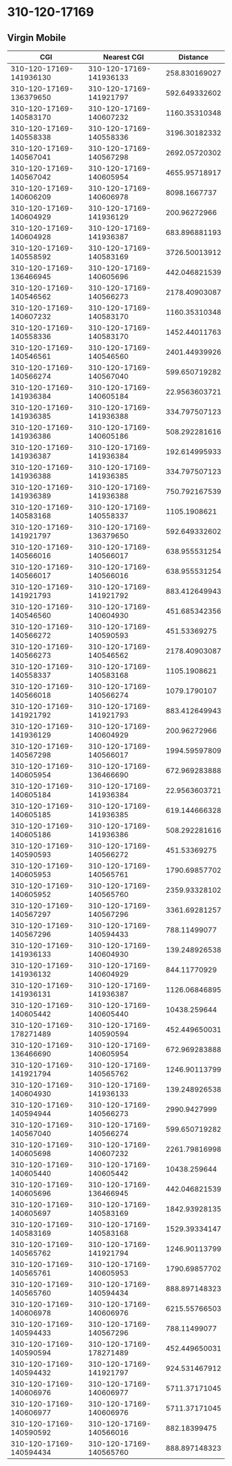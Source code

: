 # 310-120-17169
## Virgin Mobile


| CGI | Nearest CGI | Distance |
|-----|-------------|----------|
| 310-120-17169-141936130 | 310-120-17169-141936133 | 258.830169027 |
| 310-120-17169-136379650 | 310-120-17169-141921797 | 592.649332602 |
| 310-120-17169-140583170 | 310-120-17169-140607232 | 1160.35310348 |
| 310-120-17169-140558338 | 310-120-17169-140558336 | 3196.30182332 |
| 310-120-17169-140567041 | 310-120-17169-140567298 | 2692.05720302 |
| 310-120-17169-140567042 | 310-120-17169-140605954 | 4655.95718917 |
| 310-120-17169-140606209 | 310-120-17169-140606978 | 8098.1667737 |
| 310-120-17169-140604929 | 310-120-17169-141936129 | 200.96272966 |
| 310-120-17169-140604928 | 310-120-17169-141936387 | 683.896881193 |
| 310-120-17169-140558592 | 310-120-17169-140583169 | 3726.50013912 |
| 310-120-17169-136466945 | 310-120-17169-140605696 | 442.046821539 |
| 310-120-17169-140546562 | 310-120-17169-140566273 | 2178.40903087 |
| 310-120-17169-140607232 | 310-120-17169-140583170 | 1160.35310348 |
| 310-120-17169-140558336 | 310-120-17169-140583170 | 1452.44011763 |
| 310-120-17169-140546561 | 310-120-17169-140546560 | 2401.44939926 |
| 310-120-17169-140566274 | 310-120-17169-140567040 | 599.650719282 |
| 310-120-17169-141936384 | 310-120-17169-140605184 | 22.9563603721 |
| 310-120-17169-141936385 | 310-120-17169-141936388 | 334.797507123 |
| 310-120-17169-141936386 | 310-120-17169-140605186 | 508.292281616 |
| 310-120-17169-141936387 | 310-120-17169-141936384 | 192.614995933 |
| 310-120-17169-141936388 | 310-120-17169-141936385 | 334.797507123 |
| 310-120-17169-141936389 | 310-120-17169-141936388 | 750.792167539 |
| 310-120-17169-140583168 | 310-120-17169-140558337 | 1105.1908621 |
| 310-120-17169-141921797 | 310-120-17169-136379650 | 592.649332602 |
| 310-120-17169-140566016 | 310-120-17169-140566017 | 638.955531254 |
| 310-120-17169-140566017 | 310-120-17169-140566016 | 638.955531254 |
| 310-120-17169-141921793 | 310-120-17169-141921792 | 883.412649943 |
| 310-120-17169-140546560 | 310-120-17169-140604930 | 451.685342356 |
| 310-120-17169-140566272 | 310-120-17169-140590593 | 451.53369275 |
| 310-120-17169-140566273 | 310-120-17169-140546562 | 2178.40903087 |
| 310-120-17169-140558337 | 310-120-17169-140583168 | 1105.1908621 |
| 310-120-17169-140566018 | 310-120-17169-140566274 | 1079.1790107 |
| 310-120-17169-141921792 | 310-120-17169-141921793 | 883.412649943 |
| 310-120-17169-141936129 | 310-120-17169-140604929 | 200.96272966 |
| 310-120-17169-140567298 | 310-120-17169-140566017 | 1994.59597809 |
| 310-120-17169-140605954 | 310-120-17169-136466690 | 672.969283888 |
| 310-120-17169-140605184 | 310-120-17169-141936384 | 22.9563603721 |
| 310-120-17169-140605185 | 310-120-17169-141936385 | 619.144666328 |
| 310-120-17169-140605186 | 310-120-17169-141936386 | 508.292281616 |
| 310-120-17169-140590593 | 310-120-17169-140566272 | 451.53369275 |
| 310-120-17169-140605953 | 310-120-17169-140565761 | 1790.69857702 |
| 310-120-17169-140605952 | 310-120-17169-140565760 | 2359.93328102 |
| 310-120-17169-140567297 | 310-120-17169-140567296 | 3361.69281257 |
| 310-120-17169-140567296 | 310-120-17169-140594433 | 788.11499077 |
| 310-120-17169-141936133 | 310-120-17169-140604930 | 139.248926538 |
| 310-120-17169-141936132 | 310-120-17169-140604929 | 844.11770929 |
| 310-120-17169-141936131 | 310-120-17169-141936387 | 1126.06846895 |
| 310-120-17169-140605442 | 310-120-17169-140605440 | 10438.259644 |
| 310-120-17169-178271489 | 310-120-17169-140590594 | 452.449650031 |
| 310-120-17169-136466690 | 310-120-17169-140605954 | 672.969283888 |
| 310-120-17169-141921794 | 310-120-17169-140565762 | 1246.90113799 |
| 310-120-17169-140604930 | 310-120-17169-141936133 | 139.248926538 |
| 310-120-17169-140594944 | 310-120-17169-140566273 | 2990.9427999 |
| 310-120-17169-140567040 | 310-120-17169-140566274 | 599.650719282 |
| 310-120-17169-140605698 | 310-120-17169-140607232 | 2261.79816998 |
| 310-120-17169-140605440 | 310-120-17169-140605442 | 10438.259644 |
| 310-120-17169-140605696 | 310-120-17169-136466945 | 442.046821539 |
| 310-120-17169-140605697 | 310-120-17169-140583169 | 1842.93928135 |
| 310-120-17169-140583169 | 310-120-17169-140583168 | 1529.39334147 |
| 310-120-17169-140565762 | 310-120-17169-141921794 | 1246.90113799 |
| 310-120-17169-140565761 | 310-120-17169-140605953 | 1790.69857702 |
| 310-120-17169-140565760 | 310-120-17169-140594434 | 888.897148323 |
| 310-120-17169-140606978 | 310-120-17169-140606976 | 6215.55766503 |
| 310-120-17169-140594433 | 310-120-17169-140567296 | 788.11499077 |
| 310-120-17169-140590594 | 310-120-17169-178271489 | 452.449650031 |
| 310-120-17169-140594432 | 310-120-17169-141921797 | 924.531467912 |
| 310-120-17169-140606976 | 310-120-17169-140606977 | 5711.37171045 |
| 310-120-17169-140606977 | 310-120-17169-140606976 | 5711.37171045 |
| 310-120-17169-140590592 | 310-120-17169-140566016 | 882.18399475 |
| 310-120-17169-140594434 | 310-120-17169-140565760 | 888.897148323 |
